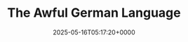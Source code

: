---
title: The Awful German Language
slug: 20250516T051720
date: 2025-05-16T05:17:20+0000
params:
  url: https://faculty.georgetown.edu/jod/texts/twain.german.html
tags:
- german
- to-read
---